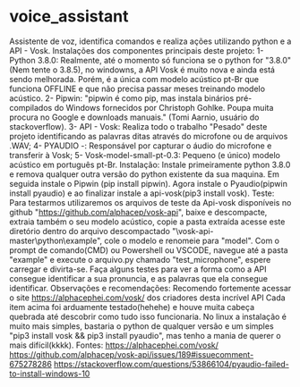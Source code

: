 # voice_assistant
Assistente de voz, identifica comandos e realiza ações utilizando python e a API - Vosk.  Instalações dos componentes principais deste projeto: 1- Python 3.8.0: Realmente, até o momento só funciona se o python for "3.8.0"(Nem tente o 3.8.5), no windowns, a API Vosk é muito nova e ainda está sendo melhorada. Porém, é a única com modelo acústico pt-Br que funciona OFFLINE e que não precisa passar meses treinando modelo acústico.  2- Pipwin: "pipwin é como pip, mas instala binários pré-compilados do Windows fornecidos por Christoph Gohlke. Poupa muita procura no Google e downloads manuais." (Tomi Aarnio, usuário do stackoverflow).  3- API - Vosk: Realiza todo o trabalho "Pesado" deste projeto identificando as palavras ditas através do microfone ou de arquivos .WAV;  4- PYAUDIO -: Responsável por capturar o áudio do microfone e transferir à Vosk;  5- Vosk-model-small-pt-0.3: Pequeno (e único) modelo acústico em português pt-Br.  Instalação: Instale primeiramente python 3.8.0 e remova qualquer outra versão do python existente da sua maquina. Em seguida instale o Pipwin (pip install pipwin). Agora instale o Pyaudio(pipwin install pyaudio) e ao finalizar instale a api-vosk(pip3 install vosk). Teste: Para testarmos utilizaremos os arquivos de teste da Api-vosk disponíveis no github "https://github.com/alphacep/vosk-api", baixe e descompacte, extraia também o seu modelo acústico, copie a pasta extraída acesse este diretório dentro do arquivo descompactado "\vosk-api-master\python\example", cole o modelo e renomeie para "model". Com o prompt de comando(CMD) ou Powershell ou VSCODE, navegue até a pasta "example" e execute o arquivo.py chamado "test_microphone", espere carregar e divirta-se. Faça alguns testes para ver a forma como a API consegue identificar a sua pronuncia, e as palavras que ela consegue identificar.  Observações e recomendações: Recomendo fortemente acessar o site https://alphacephei.com/vosk/ dos criadores desta incrível API Cada item acima foi arduamente testado(hehehe) e houve muita cabeça quebrada até descobrir como tudo isso funcionaria. No linux a instalação é muito mais simples, bastaria o python de qualquer versão e um simples "pip3 install vosk &amp;&amp; pip3 install pyaudio", mas tenho a mania de querer o mais difícil(kkkk).  Fontes: https://alphacephei.com/vosk/ https://github.com/alphacep/vosk-api/issues/189#issuecomment-675278286 https://stackoverflow.com/questions/53866104/pyaudio-failed-to-install-windows-10
